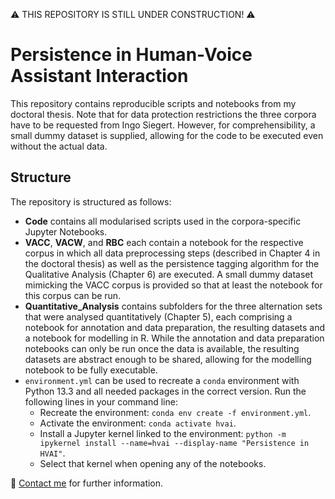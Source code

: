 ⚠️ THIS REPOSITORY IS STILL UNDER CONSTRUCTION! ⚠️

# Persistence in Human-Voice Assistant Interaction

This repository contains reproducible scripts and notebooks from my doctoral thesis. Note that for data protection restrictions the three corpora have to be requested from Ingo Siegert. However, for comprehensibility, a small dummy dataset is supplied, allowing for the code to be executed even without the actual data.

## Structure

The repository is structured as follows:

- **Code** contains all modularised scripts used in the corpora-specific Jupyter Notebooks.
- **VACC**, **VACW**, and **RBC** each contain a notebook for the respective corpus in which all data preprocessing steps (described in Chapter 4 in the doctoral thesis) as well as the persistence tagging algorithm for the Qualitative Analysis (Chapter 6) are executed. A small dummy dataset mimicking the VACC corpus is provided so that at least the notebook for this corpus can be run. 
- **Quantitative_Analysis** contains subfolders for the three alternation sets that were analysed quantitatively (Chapter 5), each comprising a notebook for annotation and data preparation, the resulting datasets and a notebook for modelling in R. While the annotation and data preparation notebooks can only be run once the data is available, the resulting datasets are abstract enough to be shared, allowing for the modelling notebook to be fully executable.
- `environment.yml` can be used to recreate a `conda` environment with Python 13.3 and all needed packages in the correct version. Run the following lines in your command line:
    - Recreate the environment: `conda env create -f environment.yml`.
    - Activate the environment: `conda activate hvai`.
    - Install a Jupyter kernel linked to the environment: `python -m ipykernel install --name=hvai --display-name "Persistence in HVAI"`.
    - Select that kernel when opening any of the notebooks.

📮 [Contact me](mailto:mail@yfrommherz.ch) for further information.
